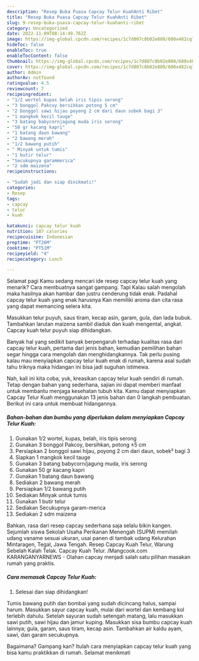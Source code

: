 ```yaml
---
description: "Resep Buka Puasa Capcay Telur KuahAnti Ribet"
title: "Resep Buka Puasa Capcay Telur KuahAnti Ribet"
slug: 9-resep-buka-puasa-capcay-telur-kuahanti-ribet
category: Uncategorized
date: 2022-11-09T08:14:49.762Z
image: https://img-global.cpcdn.com/recipes/1c7d807c8b02e808/680x482cq70/capcay-telur-kuah-foto-resep-utama.jpg
hideToc: false
enableToc: true
enableTocContent: false
thumbnail: https://img-global.cpcdn.com/recipes/1c7d807c8b02e808/680x482cq70/capcay-telur-kuah-foto-resep-utama.jpg
cover: https://img-global.cpcdn.com/recipes/1c7d807c8b02e808/680x482cq70/capcay-telur-kuah-foto-resep-utama.jpg
author: Admin
authorAv: notfound
ratingvalue: 4.5
reviewcount: 7
recipeingredient:
- "1/2 wortel kupas belah iris tipis serong"
- "3 bonggol Pakcoy bersihkan potong 5 cm"
- "2 bonggol sawi hijau poyong 2 cm dari daun sobek bagi 3"
- "1 mangkok kecil tauge"
- "3 batang babycornjagung muda iris serong"
- "50 gr kacang kapri"
- "1 batang daun bawang"
- "2 bawang merah"
- "1/2 bawang putih"
- " Minyak untuk tumis"
- "1 butir telur"
- "Secukupnya garammerica"
- "2 sdm maizena"
recipeinstructions:

- "Sudah jadi dan siap dinikmati!"
categories:
- Resep
tags:
- capcay
- telur
- kuah

katakunci: capcay telur kuah 
nutrition: 187 calories
recipecuisine: Indonesian
preptime: "PT26M"
cooktime: "PT51M"
recipeyield: "4"
recipecategory: Lunch

---
```



Selamat pagi Kamu sedang mencari ide resep capcay telur kuah yang menarik? Cara membuatnya sangat gampang. Tapi Kalau salah mengolah maka hasilnya akan hambar dan justru cenderung tidak enak. Padahal capcay telur kuah yang enak harusnya Kan memiliki aroma dan cita rasa yang dapat memancing selera kita.


Masukkan telur puyuh, saus tiram, kecap asin, garam, gula, dan lada bubuk. Tambahkan larutan maizena sambil diaduk dan kuah mengental, angkat. Capcay kuah telur puyuh siap dihidangkan.

Banyak hal yang sedikit banyak berpengaruh terhadap kualitas rasa dari capcay telur kuah, pertama dari jenis bahan, kemudian pemilihan bahan segar hingga cara mengolah dan menghidangkannya. Tak perlu pusing kalau mau menyiapkan capcay telur kuah enak di rumah, karena asal sudah tahu triknya maka hidangan ini bisa jadi suguhan istimewa.


Nah, kali ini kita coba, yuk, kreasikan capcay telur kuah sendiri di rumah. Tetap dengan bahan yang sederhana, sajian ini dapat memberi manfaat untuk membantu menjaga kesehatan tubuh kita. Kamu dapat menyiapkan Capcay Telur Kuah menggunakan 13 jenis bahan dan 0 langkah pembuatan. Berikut ini cara untuk membuat hidangannya.

<!--inarticleads1-->

##### Bahan-bahan dan bumbu yang diperlukan dalam menyiapkan Capcay Telur Kuah:

1. Gunakan 1/2 wortel, kupas, belah, iris tipis serong
1. Gunakan 3 bonggol Pakcoy, bersihkan, potong ±5 cm
1. Persiapkan 2 bonggol sawi hijau, poyong 2 cm dari daun, sobek² bagi 3
1. Siapkan 1 mangkok kecil tauge
1. Gunakan 3 batang babycorn/jagung muda, iris serong
1. Gunakan 50 gr kacang kapri
1. Gunakan 1 batang daun bawang
1. Sediakan 2 bawang merah
1. Persiapkan 1/2 bawang putih
1. Sediakan  Minyak untuk tumis
1. Gunakan 1 butir telur
1. Sediakan Secukupnya garam-merica
1. Sediakan 2 sdm maizena


Bahkan, rasa dari resep capcay sederhana saja selalu bikin kangen. Sejumlah siswa Sekolah Usaha Perikanan Menengah (SUPM) memilah udang vaname sesuai ukuran, usai panen di tambak udang Kelurahan Mintaragen, Tegal, Jawa Tengah. Resep Capcay Kuah Telur, Warung Sebelah Kalah Telak. Capcay Kuah Telur. /Mangcook.com KARANGANYARNEWS - Olahan capcay menjadi salah satu pilihan masakan rumah yang praktis. 

<!--inarticleads2-->

##### Cara memasak Capcay Telur Kuah:


1. Selesai dan siap dihidangkan!

Tumis bawang putih dan bombai yang sudah dicincang halus, sampai harum. Masukkan sayur capcay kuah, mulai dari wortel dan kembang kol terlebih dahulu. Setelah sayuran sudah setengah matang, lalu masukkan sawi putih, sawi hijau dan jamur kuping. Masukkan sisa bumbu capcay kuah lainnya; gula, garam, saus tiram, kecap asin. Tambahkan air kaldu ayam, sawi, dan garam secukupnya. 

Bagaimana? Gampang kan? Itulah cara menyiapkan capcay telur kuah yang bisa kamu praktikkan di rumah. Selamat menikmati
